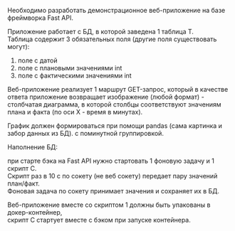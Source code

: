 Необходимо разработать демонстрационное веб-приложение на базе фреймворка Fast API.

Приложение работает с БД, в которой заведена 1 таблица Т.<br>
Таблица содержит 3 обязательных поля (другие поля существовать могут):

1. поле с датой
2. поле с плановыми значениями int
3. поле с фактическими значениями int

Веб-приложение реализует 1 маршрут GET-запрос, который
в качестве ответа приложение возвращает изображение (любой формат) -
столбчатая диаграмма, в которой столбцы соответствуют значениям плана и факта
(по оси Х - время в минутах).

График должен формироваться при помощи pandas (сама картинка и забор данных из БД).
с поминутной группировкой.

Наполнение БД:

при старте бэка на Fast API нужно стартовать 1 фоновую задачу и 1 скрипт С.<br>
Скрипт раз в 10 с по сокету (не веб сокету) передает пару значений план/факт.<br>
Фоновая задача по сокету принимает значения и сохраняет их в БД.

Веб-приложение вместе со скриптом 1 должны быть упакованы в докер-контейнер,<br>
скрипт С стартует вместе с бэком при запуске контейнера.